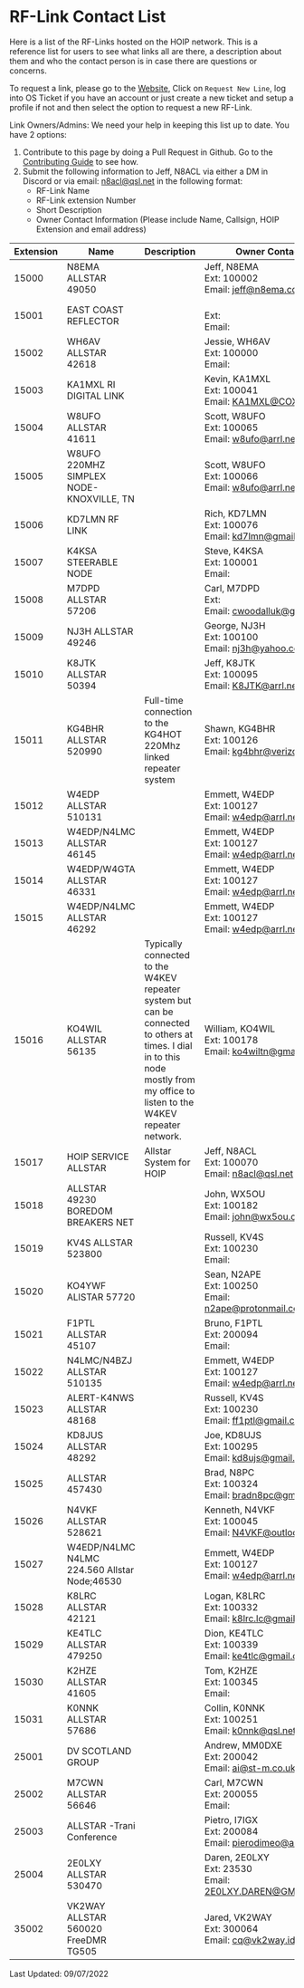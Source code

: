# RF-Link Contact List

Here is a list of the RF-Links hosted on the HOIP network. This is a reference list for users to see what links all are there, a description about them and who the contact person is in case there are questions or concerns.

To request a link, please go to the [Website](https://hamsoverip.com), Click on ```Request New Line```, log into OS Ticket if you have an account or just create a new ticket and setup a profile if not and then select the option to request a new RF-Link.

Link Owners/Admins: We need your help in keeping this list up to date. You have 2 options:

1. Contribute to this page by doing a Pull Request in Github. Go to the [Contributing Guide](https://hamsoverip.github.io/wiki/wiki/contributing/) to see how.
2. Submit the following information to Jeff, N8ACL via either a DM in Discord or via email: n8acl@qsl.net in the following format:
    * RF-Link Name
    * RF-Link extension Number
    * Short Description
    * Owner Contact Information (Please include Name, Callsign, HOIP Extension and email address)

| Extension | Name | Description | Owner Contact |
|---------|---------|---------|---------|
| 15000 |N8EMA ALLSTAR 49050 |  | Jeff, N8EMA</br>Ext: 100002</br>Email: jeff@n8ema.com | 
| 15001 |EAST COAST REFLECTOR |  | </br>Ext: </br>Email:  | 
| 15002 |WH6AV ALLSTAR 42618 |  | Jessie, WH6AV</br>Ext: 100000</br>Email:  | 
| 15003 |KA1MXL RI DIGITAL LINK |  | Kevin, KA1MXL</br>Ext: 100041</br>Email: KA1MXL@COX.NET | 
| 15004 |W8UFO ALLSTAR 41611 |  | Scott, W8UFO</br>Ext: 100065</br>Email: w8ufo@arrl.net | 
| 15005 |W8UFO 220MHZ SIMPLEX NODE-KNOXVILLE, TN |  | Scott, W8UFO</br>Ext: 100066</br>Email: w8ufo@arrl.net | 
| 15006 |KD7LMN RF LINK |  | Rich, KD7LMN</br>Ext: 100076</br>Email: kd7lmn@gmail.com | 
| 15007 |K4KSA STEERABLE NODE |  | Steve, K4KSA</br>Ext: 100001</br>Email:  | 
| 15008 |M7DPD ALLSTAR 57206 |  | Carl, M7DPD</br>Ext: </br>Email: cwoodalluk@gmail.com | 
| 15009 |NJ3H ALLSTAR 49246 |  | George, NJ3H</br>Ext: 100100</br>Email: nj3h@yahoo.com | 
| 15010 |K8JTK ALLSTAR 50394 |  | Jeff, K8JTK</br>Ext: 100095</br>Email: K8JTK@arrl.net | 
| 15011 |KG4BHR ALLSTAR 520990 | Full-time connection to the KG4HOT 220Mhz linked repeater system | Shawn, KG4BHR</br>Ext: 100126</br>Email: kg4bhr@verizon.net | 
| 15012 |W4EDP ALLSTAR 510131 |  | Emmett, W4EDP</br>Ext: 100127</br>Email: w4edp@arrl.net | 
| 15013 |W4EDP/N4LMC ALLSTAR 46145 |  | Emmett, W4EDP</br>Ext: 100127</br>Email: w4edp@arrl.net | 
| 15014 |W4EDP/W4GTA ALLSTAR 46331 |  | Emmett, W4EDP</br>Ext: 100127</br>Email: w4edp@arrl.net | 
| 15015 |W4EDP/N4LMC ALLSTAR 46292 |  | Emmett, W4EDP</br>Ext: 100127</br>Email: w4edp@arrl.net | 
| 15016 |KO4WIL ALLSTAR 56135 | Typically connected to the W4KEV repeater system but can be connected to others at times. I dial in to this node mostly from my office to listen to the W4KEV repeater network. | William, KO4WIL</br>Ext: 100178</br>Email: ko4wiltn@gmail.com | 
| 15017 |HOIP SERVICE ALLSTAR | Allstar System for HOIP | Jeff, N8ACL</br>Ext: 100070</br>Email: n8acl@qsl.net | 
| 15018 |ALLSTAR 49230 BOREDOM BREAKERS NET |  | John, WX5OU</br>Ext: 100182</br>Email: john@wx5ou.com | 
| 15019 |KV4S ALLSTAR 523800 |  | Russell, KV4S</br>Ext: 100230</br>Email:  | 
| 15020 |KO4YWF ALlSTAR 57720 |  | Sean, N2APE</br>Ext: 100250</br>Email: n2ape@protonmail.com | 
| 15021 |F1PTL ALLSTAR 45107 |  | Bruno, F1PTL</br>Ext: 200094</br>Email:  | 
| 15022 |N4LMC/N4BZJ ALLSTAR 510135 |  | Emmett, W4EDP</br>Ext: 100127</br>Email: w4edp@arrl.net | 
| 15023 |ALERT-K4NWS ALLSTAR 48168 |  | Russell, KV4S</br>Ext: 100230</br>Email: ff1ptl@gmail.com | 
| 15024 |KD8JUS ALLSTAR 48292 |  | Joe, KD8UJS</br>Ext: 100295</br>Email: kd8ujs@gmail.com | 
| 15025 |ALLSTAR 457430 |  | Brad, N8PC</br>Ext: 100324</br>Email: bradn8pc@gmail.com | 
| 15026 |N4VKF ALLSTAR 528621 |  | Kenneth, N4VKF</br>Ext: 100045</br>Email: N4VKF@outlook.com | 
| 15027 |W4EDP/N4LMC N4LMC 224.560 Allstar Node;46530 |  | Emmett, W4EDP</br>Ext: 100127</br>Email: w4edp@arrl.net | 
| 15028 |K8LRC ALLSTAR 42121 |  | Logan, K8LRC</br>Ext: 100332</br>Email: k8lrc.lc@gmail.com | 
| 15029 |KE4TLC ALLSTAR 479250 | | Dion, KE4TLC<br>Ext: 100339</br>Email: ke4tlc@gmail.com |
| 15030 |K2HZE ALLSTAR 41605 |  | Tom, K2HZE</br>Ext: 100345</br>Email:  | 
| 15031 |K0NNK ALLSTAR 57686 |  | Collin, K0NNK</br>Ext: 100251</br>Email: k0nnk@qsl.net | 
| 25001 |DV SCOTLAND GROUP |  | Andrew, MM0DXE </br>Ext: 200042</br>Email: ai@st-m.co.uk | 
| 25002 |M7CWN ALLSTAR 56646 |  | Carl, M7CWN</br>Ext: 200055</br>Email:  | 
| 25003 |ALLSTAR -Trani Conference |  | Pietro, I7IGX</br>Ext: 200084</br>Email: pierodimeo@alice.it | 
| 25004 |2E0LXY ALLSTAR 530470 |  | Daren, 2E0LXY</br>Ext: 23530</br>Email: 2E0LXY.DAREN@GMAIL.COM | 
| 35002 |VK2WAY ALLSTAR 560020 FreeDMR TG505 |  | Jared, VK2WAY</br>Ext: 300064</br>Email: cq@vk2way.id.au | 

Last Updated: 09/07/2022
